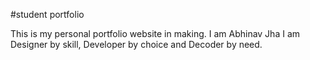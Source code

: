 #student portfolio

This is my personal portfolio website in making.
I am Abhinav Jha
I am Designer by skill, Developer by choice and Decoder by need.